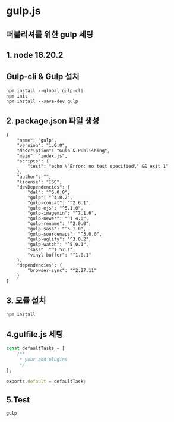 # gulp.js

## 퍼블리셔를 위한 gulp 세팅

## 1. node 16.20.2

## Gulp-cli & Gulp 설치

```
npm install --global gulp-cli
npm init
npm install --save-dev gulp
```

## 2. package.json 파일 생성

```
{
    "name": "gulp",
    "version": "1.0.0",
    "description": "Gulp & Publishing",
    "main": "index.js",
    "scripts": {
        "test": "echo \"Error: no test specified\" && exit 1"
    },
    "author": "",
    "license": "ISC",
    "devDependencies": {
        "del": "^6.0.0",
        "gulp": "^4.0.2",
        "gulp-concat": "^2.6.1",
        "gulp-ejs": "^5.1.0",
        "gulp-imagemin": "^7.1.0",
        "gulp-newer": "^1.4.0",
        "gulp-rename": "^2.0.0",
        "gulp-sass": "^5.1.0",
        "gulp-sourcemaps": "^3.0.0",
        "gulp-uglify": "^3.0.2",
        "gulp-watch": "^5.0.1",
        "sass": "^1.57.1",
        "vinyl-buffer": "^1.0.1"
    },
    "dependencies": {
        "browser-sync": "^2.27.11"
    }
}

```

## 3. 모듈 설치

```
npm install
```

## 4.gulfile.js 세팅

```js
const defaultTasks = [
    /**
     * your add plugins
     */
];

exports.default = defaultTask;
```

## 5.Test

```
gulp
```
